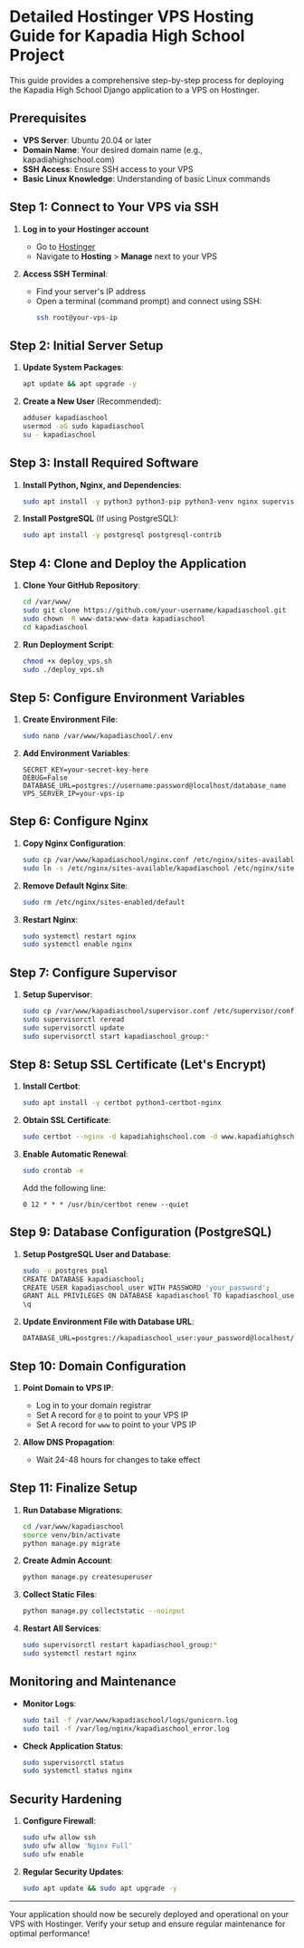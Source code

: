 # Detailed Hostinger VPS Hosting Guide for Kapadia High School Project

This guide provides a comprehensive step-by-step process for deploying the Kapadia High School Django application to a VPS on Hostinger.

## Prerequisites

- **VPS Server**: Ubuntu 20.04 or later
- **Domain Name**: Your desired domain name (e.g., kapadiahighschool.com)
- **SSH Access**: Ensure SSH access to your VPS
- **Basic Linux Knowledge**: Understanding of basic Linux commands

## Step 1: Connect to Your VPS via SSH

1. **Log in to your Hostinger account**
   - Go to [Hostinger](https://www.hostinger.com/)
   - Navigate to **Hosting** > **Manage** next to your VPS

2. **Access SSH Terminal**:
   - Find your server's IP address
   - Open a terminal (command prompt) and connect using SSH:
     ```bash
     ssh root@your-vps-ip
     ```

## Step 2: Initial Server Setup

1. **Update System Packages**:
   ```bash
   apt update && apt upgrade -y
   ```

2. **Create a New User** (Recommended):
   ```bash
   adduser kapadiaschool
   usermod -aG sudo kapadiaschool
   su - kapadiaschool
   ```

## Step 3: Install Required Software

1. **Install Python, Nginx, and Dependencies**:
   ```bash
   sudo apt install -y python3 python3-pip python3-venv nginx supervisor git
   ```

2. **Install PostgreSQL** (If using PostgreSQL):
   ```bash
   sudo apt install -y postgresql postgresql-contrib
   ```

## Step 4: Clone and Deploy the Application

1. **Clone Your GitHub Repository**:
   ```bash
   cd /var/www/
   sudo git clone https://github.com/your-username/kapadiaschool.git
   sudo chown -R www-data:www-data kapadiaschool
   cd kapadiaschool
   ```

2. **Run Deployment Script**:
   ```bash
   chmod +x deploy_vps.sh
   sudo ./deploy_vps.sh
   ```

## Step 5: Configure Environment Variables

1. **Create Environment File**:
   ```bash
   sudo nano /var/www/kapadiaschool/.env
   ```

2. **Add Environment Variables**:
   ```env
   SECRET_KEY=your-secret-key-here
   DEBUG=False
   DATABASE_URL=postgres://username:password@localhost/database_name
   VPS_SERVER_IP=your-vps-ip
   ```

## Step 6: Configure Nginx

1. **Copy Nginx Configuration**:
   ```bash
   sudo cp /var/www/kapadiaschool/nginx.conf /etc/nginx/sites-available/kapadiaschool
   sudo ln -s /etc/nginx/sites-available/kapadiaschool /etc/nginx/sites-enabled/
   ```

2. **Remove Default Nginx Site**:
   ```bash
   sudo rm /etc/nginx/sites-enabled/default
   ```

3. **Restart Nginx**:
   ```bash
   sudo systemctl restart nginx
   sudo systemctl enable nginx
   ```

## Step 7: Configure Supervisor

1. **Setup Supervisor**:
   ```bash
   sudo cp /var/www/kapadiaschool/supervisor.conf /etc/supervisor/conf.d/kapadiaschool.conf
   sudo supervisorctl reread
   sudo supervisorctl update
   sudo supervisorctl start kapadiaschool_group:*
   ```

## Step 8: Setup SSL Certificate (Let's Encrypt)

1. **Install Certbot**:
   ```bash
   sudo apt install -y certbot python3-certbot-nginx
   ```

2. **Obtain SSL Certificate**:
   ```bash
   sudo certbot --nginx -d kapadiahighschool.com -d www.kapadiahighschool.com
   ```

3. **Enable Automatic Renewal**:
   ```bash
   sudo crontab -e
   ```
   Add the following line:
   ```
   0 12 * * * /usr/bin/certbot renew --quiet
   ```

## Step 9: Database Configuration (PostgreSQL)

1. **Setup PostgreSQL User and Database**:
   ```bash
   sudo -u postgres psql
   CREATE DATABASE kapadiaschool;
   CREATE USER kapadiaschool_user WITH PASSWORD 'your_password';
   GRANT ALL PRIVILEGES ON DATABASE kapadiaschool TO kapadiaschool_user;
   \q
   ```

2. **Update Environment File with Database URL**:
   ```env
   DATABASE_URL=postgres://kapadiaschool_user:your_password@localhost/kapadiaschool
   ```

## Step 10: Domain Configuration

1. **Point Domain to VPS IP**:
   - Log in to your domain registrar
   - Set A record for `@` to point to your VPS IP
   - Set A record for `www` to point to your VPS IP

2. **Allow DNS Propagation**:
   - Wait 24-48 hours for changes to take effect

## Step 11: Finalize Setup

1. **Run Database Migrations**:
   ```bash
   cd /var/www/kapadiaschool
   source venv/bin/activate
   python manage.py migrate
   ```

2. **Create Admin Account**:
   ```bash
   python manage.py createsuperuser
   ```

3. **Collect Static Files**:
   ```bash
   python manage.py collectstatic --noinput
   ```

4. **Restart All Services**:
   ```bash
   sudo supervisorctl restart kapadiaschool_group:*
   sudo systemctl restart nginx
   ```

## Monitoring and Maintenance

- **Monitor Logs**:
  ```bash
  sudo tail -f /var/www/kapadiaschool/logs/gunicorn.log
  sudo tail -f /var/log/nginx/kapadiaschool_error.log
  ```

- **Check Application Status**:
  ```bash
  sudo supervisorctl status
  sudo systemctl status nginx
  ```

## Security Hardening

1. **Configure Firewall**:
   ```bash
   sudo ufw allow ssh
   sudo ufw allow 'Nginx Full'
   sudo ufw enable
   ```

2. **Regular Security Updates**:
   ```bash
   sudo apt update && sudo apt upgrade -y
   ```

---

Your application should now be securely deployed and operational on your VPS with Hostinger. Verify your setup and ensure regular maintenance for optimal performance!
